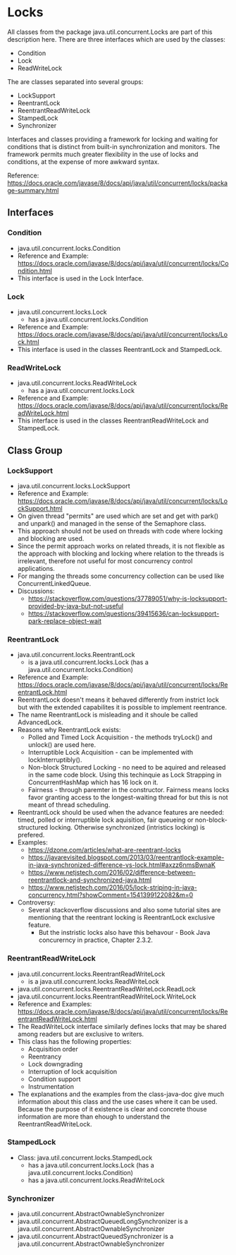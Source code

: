 # Locks

All classes from the package java.util.concurrent.Locks are part of this description here. There are three interfaces which are used by the classes:
* Condition
* Lock
* ReadWriteLock

The are classes separated into several groups:
* LockSupport
* ReentrantLock
* ReentrantReadWriteLock
* StampedLock
* Synchronizer

Interfaces and classes providing a framework for locking and waiting for conditions that is distinct from built-in synchronization and monitors. The framework permits much greater flexibility in the use of locks and conditions, at the expense of more awkward syntax.

Reference: https://docs.oracle.com/javase/8/docs/api/java/util/concurrent/locks/package-summary.html

## Interfaces

### Condition
* java.util.concurrent.locks.Condition
* Reference and Example: https://docs.oracle.com/javase/8/docs/api/java/util/concurrent/locks/Condition.html
* This interface is used in the Lock Interface.

### Lock
* java.util.concurrent.locks.Lock
  * has a java.util.concurrent.locks.Condition
* Reference and Example: https://docs.oracle.com/javase/8/docs/api/java/util/concurrent/locks/Lock.html
* This interface is used in the classes ReentrantLock and StampedLock.

### ReadWriteLock
* java.util.concurrent.locks.ReadWriteLock
  * has a java.util.concurrent.locks.Lock
* Reference and Example: https://docs.oracle.com/javase/8/docs/api/java/util/concurrent/locks/ReadWriteLock.html
* This interface is used in the classes ReentrantReadWriteLock and StampedLock.

## Class Group

### LockSupport
* java.util.concurrent.locks.LockSupport
* Reference and Example: https://docs.oracle.com/javase/8/docs/api/java/util/concurrent/locks/LockSupport.html
* On given thread "permits" are used which are set and get with park() and unpark() and managed in the sense of the Semaphore class.
* This approach should not be used on threads with code where locking and blocking are used.
* Since the permit approach works on related threads, it is not flexible as the approach with blocking and locking where relation to the threads is irrelevant, therefore not useful for most concurrency control applications. 
* For manging the threads some concurrency collection can be used like ConcurrentLinkedQueue.
* Discussions:
  * https://stackoverflow.com/questions/37789051/why-is-locksupport-provided-by-java-but-not-useful
  * https://stackoverflow.com/questions/39415636/can-locksupport-park-replace-object-wait 

### ReentrantLock
* java.util.concurrent.locks.ReentrantLock
  * is a java.util.concurrent.locks.Lock (has a java.util.concurrent.locks.Condition)
* Reference and Example: https://docs.oracle.com/javase/8/docs/api/java/util/concurrent/locks/ReentrantLock.html
* ReentrantLock doesn't means it behaved differently from instrict lock but with the extended capabilites it is possible to implement reentrance. 
* The name ReentrantLock is misleading and it shoule be called AdvancedLock.
* Reasons why ReentrantLock exists:
  * Polled and Timed Lock Acquisition - the methods tryLock() and unlock() are used here.
  * Interruptible Lock Acquisition - can be implemented with lockInterruptibly().
  * Non-block Structured Locking - no need to be aquired and released in the same code block. Using this techinquie as Lock Strapping in ConcurrentHashMap which has 16 lock on it.
  * Fairness - through paremter in the constructor. Fairness means locks favor granting access to the longest-waiting thread for but this is not meant of thread scheduling.
* ReentrantLock should be used when the advance features are needed: timed, polled or interruptible lock aquisition, fair queueing or non-block-structured locking. Otherwise synchronized (intristics locking) is prefered.
* Examples:
  * https://dzone.com/articles/what-are-reentrant-locks
  * https://javarevisited.blogspot.com/2013/03/reentrantlock-example-in-java-synchronized-difference-vs-lock.html#axzz6nmsBwnaK
  * https://www.netjstech.com/2016/02/difference-between-reentrantlock-and-synchronized-java.html
  * https://www.netjstech.com/2016/05/lock-striping-in-java-concurrency.html?showComment=1541399122082&m=0  
* Controversy:
  * Several stackoverflow discussions and also some tutorial sites are mentioning that the reentrant locking is ReentrantLock exclusive feature.
    * But the instristic locks also have this behavour - Book Java concurerncy in practice, Chapter 2.3.2.

### ReentrantReadWriteLock
* java.util.concurrent.locks.ReentrantReadWriteLock
  * is a java.util.concurrent.locks.ReadWriteLock
* java.util.concurrent.locks.ReentrantReadWriteLock.ReadLock
* java.util.concurrent.locks.ReentrantReadWriteLock.WriteLock
* Reference and Examples: https://docs.oracle.com/javase/8/docs/api/java/util/concurrent/locks/ReentrantReadWriteLock.html
* The ReadWriteLock interface similarly defines locks that may be shared among readers but are exclusive to writers.
* This class has the following properties:
  * Acquisition order
  * Reentrancy
  * Lock downgrading
  * Interruption of lock acquisition
  * Condition support
  * Instrumentation
* The explanations and the examples from the class-java-doc give much information about this class and the use cases where it can be used. Because the purpose of it existence is clear and concrete thouse information are more than ehough to understand the ReentrantReadWriteLock.

### StampedLock
* Class: java.util.concurrent.locks.StampedLock
  * has a java.util.concurrent.locks.Lock (has a java.util.concurrent.locks.Condition)
  * has a java.util.concurrent.locks.ReadWriteLock

### Synchronizer
* java.util.concurrent.AbstractOwnableSynchronizer
* java.util.concurrent.AbstractQueuedLongSynchronizer is a java.util.concurrent.AbstractOwnableSynchronizer
* java.util.concurrent.AbstractQueuedSynchronizer is a java.util.concurrent.AbstractOwnableSynchronizer

